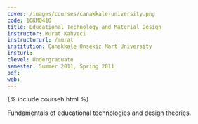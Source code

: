 ```yaml
---
cover: /images/courses/canakkale-university.png
code: 16KMO410
title: Educational Technology and Material Design
instructor: Murat Kahveci
instructorurl: /murat
institution: Çanakkale Onsekiz Mart University
insturl:
clevel: Undergraduate
semester: Summer 2011, Spring 2011
pdf:
web:
---
```

{% include courseh.html %}

Fundamentals of educational technologies and design theories.

